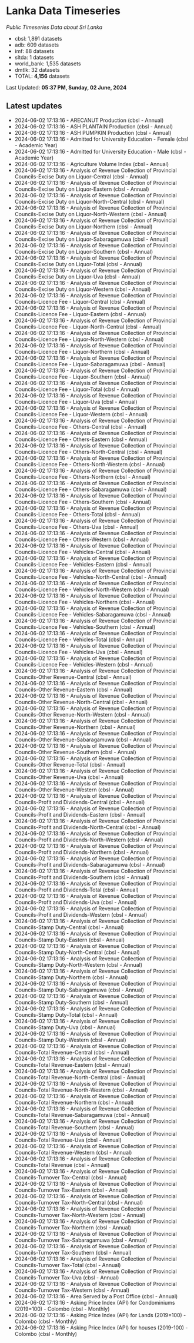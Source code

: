 # Lanka Data Timeseries
*Public Timeseries Data about Sri Lanka*

* cbsl: 1,891 datasets
* adb: 609 datasets
* imf: 88 datasets
* sltda: 1 datasets
* world_bank: 1,535 datasets
* dmtlk: 32 datasets
* TOTAL: **4,156** datasets

Last Updated: **05:37 PM, Sunday, 02 June, 2024**

## Latest updates

* 2024-06-02 17:13:16 - ARECANUT Production (cbsl - Annual)
* 2024-06-02 17:13:16 - ASH PLANTAIN Production (cbsl - Annual)
* 2024-06-02 17:13:16 - ASH PUMPKIN Production (cbsl - Annual)
* 2024-06-02 17:13:16 - Admitted for University Education - Female (cbsl - Academic Year)
* 2024-06-02 17:13:16 - Admitted for University Education - Male (cbsl - Academic Year)
* 2024-06-02 17:13:16 - Agriculture Volume Index (cbsl - Annual)
* 2024-06-02 17:13:16 - Analysis of Revenue Collection of Provincial Councils-Excise Duty on Liquor-Central (cbsl - Annual)
* 2024-06-02 17:13:16 - Analysis of Revenue Collection of Provincial Councils-Excise Duty on Liquor-Eastern (cbsl - Annual)
* 2024-06-02 17:13:16 - Analysis of Revenue Collection of Provincial Councils-Excise Duty on Liquor-North-Central (cbsl - Annual)
* 2024-06-02 17:13:16 - Analysis of Revenue Collection of Provincial Councils-Excise Duty on Liquor-North-Western (cbsl - Annual)
* 2024-06-02 17:13:16 - Analysis of Revenue Collection of Provincial Councils-Excise Duty on Liquor-Northern (cbsl - Annual)
* 2024-06-02 17:13:16 - Analysis of Revenue Collection of Provincial Councils-Excise Duty on Liquor-Sabaragamuwa (cbsl - Annual)
* 2024-06-02 17:13:16 - Analysis of Revenue Collection of Provincial Councils-Excise Duty on Liquor-Southern (cbsl - Annual)
* 2024-06-02 17:13:16 - Analysis of Revenue Collection of Provincial Councils-Excise Duty on Liquor-Total (cbsl - Annual)
* 2024-06-02 17:13:16 - Analysis of Revenue Collection of Provincial Councils-Excise Duty on Liquor-Uva (cbsl - Annual)
* 2024-06-02 17:13:16 - Analysis of Revenue Collection of Provincial Councils-Excise Duty on Liquor-Western (cbsl - Annual)
* 2024-06-02 17:13:16 - Analysis of Revenue Collection of Provincial Councils-Licence Fee - Liquor-Central (cbsl - Annual)
* 2024-06-02 17:13:16 - Analysis of Revenue Collection of Provincial Councils-Licence Fee - Liquor-Eastern (cbsl - Annual)
* 2024-06-02 17:13:16 - Analysis of Revenue Collection of Provincial Councils-Licence Fee - Liquor-North-Central (cbsl - Annual)
* 2024-06-02 17:13:16 - Analysis of Revenue Collection of Provincial Councils-Licence Fee - Liquor-North-Western (cbsl - Annual)
* 2024-06-02 17:13:16 - Analysis of Revenue Collection of Provincial Councils-Licence Fee - Liquor-Northern (cbsl - Annual)
* 2024-06-02 17:13:16 - Analysis of Revenue Collection of Provincial Councils-Licence Fee - Liquor-Sabaragamuwa (cbsl - Annual)
* 2024-06-02 17:13:16 - Analysis of Revenue Collection of Provincial Councils-Licence Fee - Liquor-Southern (cbsl - Annual)
* 2024-06-02 17:13:16 - Analysis of Revenue Collection of Provincial Councils-Licence Fee - Liquor-Total (cbsl - Annual)
* 2024-06-02 17:13:16 - Analysis of Revenue Collection of Provincial Councils-Licence Fee - Liquor-Uva (cbsl - Annual)
* 2024-06-02 17:13:16 - Analysis of Revenue Collection of Provincial Councils-Licence Fee - Liquor-Western (cbsl - Annual)
* 2024-06-02 17:13:16 - Analysis of Revenue Collection of Provincial Councils-Licence Fee - Others-Central (cbsl - Annual)
* 2024-06-02 17:13:16 - Analysis of Revenue Collection of Provincial Councils-Licence Fee - Others-Eastern (cbsl - Annual)
* 2024-06-02 17:13:16 - Analysis of Revenue Collection of Provincial Councils-Licence Fee - Others-North-Central (cbsl - Annual)
* 2024-06-02 17:13:16 - Analysis of Revenue Collection of Provincial Councils-Licence Fee - Others-North-Western (cbsl - Annual)
* 2024-06-02 17:13:16 - Analysis of Revenue Collection of Provincial Councils-Licence Fee - Others-Northern (cbsl - Annual)
* 2024-06-02 17:13:16 - Analysis of Revenue Collection of Provincial Councils-Licence Fee - Others-Sabaragamuwa (cbsl - Annual)
* 2024-06-02 17:13:16 - Analysis of Revenue Collection of Provincial Councils-Licence Fee - Others-Southern (cbsl - Annual)
* 2024-06-02 17:13:16 - Analysis of Revenue Collection of Provincial Councils-Licence Fee - Others-Total (cbsl - Annual)
* 2024-06-02 17:13:16 - Analysis of Revenue Collection of Provincial Councils-Licence Fee - Others-Uva (cbsl - Annual)
* 2024-06-02 17:13:16 - Analysis of Revenue Collection of Provincial Councils-Licence Fee - Others-Western (cbsl - Annual)
* 2024-06-02 17:13:16 - Analysis of Revenue Collection of Provincial Councils-Licence Fee - Vehicles-Central (cbsl - Annual)
* 2024-06-02 17:13:16 - Analysis of Revenue Collection of Provincial Councils-Licence Fee - Vehicles-Eastern (cbsl - Annual)
* 2024-06-02 17:13:16 - Analysis of Revenue Collection of Provincial Councils-Licence Fee - Vehicles-North-Central (cbsl - Annual)
* 2024-06-02 17:13:16 - Analysis of Revenue Collection of Provincial Councils-Licence Fee - Vehicles-North-Western (cbsl - Annual)
* 2024-06-02 17:13:16 - Analysis of Revenue Collection of Provincial Councils-Licence Fee - Vehicles-Northern (cbsl - Annual)
* 2024-06-02 17:13:16 - Analysis of Revenue Collection of Provincial Councils-Licence Fee - Vehicles-Sabaragamuwa (cbsl - Annual)
* 2024-06-02 17:13:16 - Analysis of Revenue Collection of Provincial Councils-Licence Fee - Vehicles-Southern (cbsl - Annual)
* 2024-06-02 17:13:16 - Analysis of Revenue Collection of Provincial Councils-Licence Fee - Vehicles-Total (cbsl - Annual)
* 2024-06-02 17:13:16 - Analysis of Revenue Collection of Provincial Councils-Licence Fee - Vehicles-Uva (cbsl - Annual)
* 2024-06-02 17:13:16 - Analysis of Revenue Collection of Provincial Councils-Licence Fee - Vehicles-Western (cbsl - Annual)
* 2024-06-02 17:13:16 - Analysis of Revenue Collection of Provincial Councils-Other Revenue-Central (cbsl - Annual)
* 2024-06-02 17:13:16 - Analysis of Revenue Collection of Provincial Councils-Other Revenue-Eastern (cbsl - Annual)
* 2024-06-02 17:13:16 - Analysis of Revenue Collection of Provincial Councils-Other Revenue-North-Central (cbsl - Annual)
* 2024-06-02 17:13:16 - Analysis of Revenue Collection of Provincial Councils-Other Revenue-North-Western (cbsl - Annual)
* 2024-06-02 17:13:16 - Analysis of Revenue Collection of Provincial Councils-Other Revenue-Northern (cbsl - Annual)
* 2024-06-02 17:13:16 - Analysis of Revenue Collection of Provincial Councils-Other Revenue-Sabaragamuwa (cbsl - Annual)
* 2024-06-02 17:13:16 - Analysis of Revenue Collection of Provincial Councils-Other Revenue-Southern (cbsl - Annual)
* 2024-06-02 17:13:16 - Analysis of Revenue Collection of Provincial Councils-Other Revenue-Total (cbsl - Annual)
* 2024-06-02 17:13:16 - Analysis of Revenue Collection of Provincial Councils-Other Revenue-Uva (cbsl - Annual)
* 2024-06-02 17:13:16 - Analysis of Revenue Collection of Provincial Councils-Other Revenue-Western (cbsl - Annual)
* 2024-06-02 17:13:16 - Analysis of Revenue Collection of Provincial Councils-Profit and Dividends-Central (cbsl - Annual)
* 2024-06-02 17:13:16 - Analysis of Revenue Collection of Provincial Councils-Profit and Dividends-Eastern (cbsl - Annual)
* 2024-06-02 17:13:16 - Analysis of Revenue Collection of Provincial Councils-Profit and Dividends-North-Central (cbsl - Annual)
* 2024-06-02 17:13:16 - Analysis of Revenue Collection of Provincial Councils-Profit and Dividends-North-Western (cbsl - Annual)
* 2024-06-02 17:13:16 - Analysis of Revenue Collection of Provincial Councils-Profit and Dividends-Northern (cbsl - Annual)
* 2024-06-02 17:13:16 - Analysis of Revenue Collection of Provincial Councils-Profit and Dividends-Sabaragamuwa (cbsl - Annual)
* 2024-06-02 17:13:16 - Analysis of Revenue Collection of Provincial Councils-Profit and Dividends-Southern (cbsl - Annual)
* 2024-06-02 17:13:16 - Analysis of Revenue Collection of Provincial Councils-Profit and Dividends-Total (cbsl - Annual)
* 2024-06-02 17:13:16 - Analysis of Revenue Collection of Provincial Councils-Profit and Dividends-Uva (cbsl - Annual)
* 2024-06-02 17:13:16 - Analysis of Revenue Collection of Provincial Councils-Profit and Dividends-Western (cbsl - Annual)
* 2024-06-02 17:13:16 - Analysis of Revenue Collection of Provincial Councils-Stamp Duty-Central (cbsl - Annual)
* 2024-06-02 17:13:16 - Analysis of Revenue Collection of Provincial Councils-Stamp Duty-Eastern (cbsl - Annual)
* 2024-06-02 17:13:16 - Analysis of Revenue Collection of Provincial Councils-Stamp Duty-North-Central (cbsl - Annual)
* 2024-06-02 17:13:16 - Analysis of Revenue Collection of Provincial Councils-Stamp Duty-North-Western (cbsl - Annual)
* 2024-06-02 17:13:16 - Analysis of Revenue Collection of Provincial Councils-Stamp Duty-Northern (cbsl - Annual)
* 2024-06-02 17:13:16 - Analysis of Revenue Collection of Provincial Councils-Stamp Duty-Sabaragamuwa (cbsl - Annual)
* 2024-06-02 17:13:16 - Analysis of Revenue Collection of Provincial Councils-Stamp Duty-Southern (cbsl - Annual)
* 2024-06-02 17:13:16 - Analysis of Revenue Collection of Provincial Councils-Stamp Duty-Total (cbsl - Annual)
* 2024-06-02 17:13:16 - Analysis of Revenue Collection of Provincial Councils-Stamp Duty-Uva (cbsl - Annual)
* 2024-06-02 17:13:16 - Analysis of Revenue Collection of Provincial Councils-Stamp Duty-Western (cbsl - Annual)
* 2024-06-02 17:13:16 - Analysis of Revenue Collection of Provincial Councils-Total Revenue-Central (cbsl - Annual)
* 2024-06-02 17:13:16 - Analysis of Revenue Collection of Provincial Councils-Total Revenue-Eastern (cbsl - Annual)
* 2024-06-02 17:13:16 - Analysis of Revenue Collection of Provincial Councils-Total Revenue-North-Central (cbsl - Annual)
* 2024-06-02 17:13:16 - Analysis of Revenue Collection of Provincial Councils-Total Revenue-North-Western (cbsl - Annual)
* 2024-06-02 17:13:16 - Analysis of Revenue Collection of Provincial Councils-Total Revenue-Northern (cbsl - Annual)
* 2024-06-02 17:13:16 - Analysis of Revenue Collection of Provincial Councils-Total Revenue-Sabaragamuwa (cbsl - Annual)
* 2024-06-02 17:13:16 - Analysis of Revenue Collection of Provincial Councils-Total Revenue-Southern (cbsl - Annual)
* 2024-06-02 17:13:16 - Analysis of Revenue Collection of Provincial Councils-Total Revenue-Uva (cbsl - Annual)
* 2024-06-02 17:13:16 - Analysis of Revenue Collection of Provincial Councils-Total Revenue-Western (cbsl - Annual)
* 2024-06-02 17:13:16 - Analysis of Revenue Collection of Provincial Councils-Total Revenue (cbsl - Annual)
* 2024-06-02 17:13:16 - Analysis of Revenue Collection of Provincial Councils-Turnover Tax-Central (cbsl - Annual)
* 2024-06-02 17:13:16 - Analysis of Revenue Collection of Provincial Councils-Turnover Tax-Eastern (cbsl - Annual)
* 2024-06-02 17:13:16 - Analysis of Revenue Collection of Provincial Councils-Turnover Tax-North-Central (cbsl - Annual)
* 2024-06-02 17:13:16 - Analysis of Revenue Collection of Provincial Councils-Turnover Tax-North-Western (cbsl - Annual)
* 2024-06-02 17:13:16 - Analysis of Revenue Collection of Provincial Councils-Turnover Tax-Northern (cbsl - Annual)
* 2024-06-02 17:13:16 - Analysis of Revenue Collection of Provincial Councils-Turnover Tax-Sabaragamuwa (cbsl - Annual)
* 2024-06-02 17:13:16 - Analysis of Revenue Collection of Provincial Councils-Turnover Tax-Southern (cbsl - Annual)
* 2024-06-02 17:13:16 - Analysis of Revenue Collection of Provincial Councils-Turnover Tax-Total (cbsl - Annual)
* 2024-06-02 17:13:16 - Analysis of Revenue Collection of Provincial Councils-Turnover Tax-Uva (cbsl - Annual)
* 2024-06-02 17:13:16 - Analysis of Revenue Collection of Provincial Councils-Turnover Tax-Western (cbsl - Annual)
* 2024-06-02 17:13:16 - Area Served by a Post Office (cbsl - Annual)
* 2024-06-02 17:13:16 - Asking Price Index (API) for Condominiums (2019=100) - Colombo (cbsl - Monthly)
* 2024-06-02 17:13:16 - Asking Price Index (API) for Lands (2019=100) - Colombo (cbsl - Monthly)
* 2024-06-02 17:13:16 - Asking Price Index (API) for houses (2019-100) - Colombo (cbsl - Monthly)